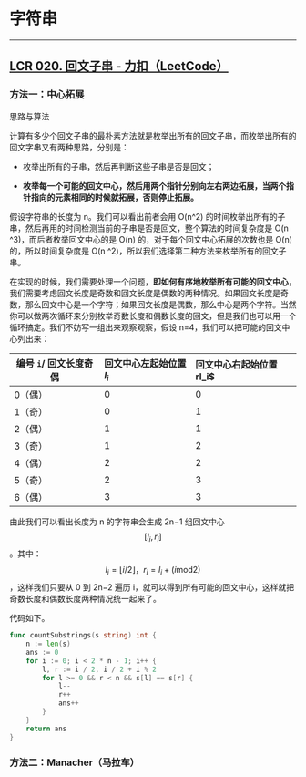 # 字符串

---



## [LCR 020. 回文子串 - 力扣（LeetCode）](https://leetcode.cn/problems/a7VOhD/solutions/1021794/hui-wen-zi-zi-fu-chuan-de-ge-shu-by-leet-ejfv/)

### 方法一：中心拓展

思路与算法

计算有多少个回文子串的最朴素方法就是枚举出所有的回文子串，而枚举出所有的回文字串又有两种思路，分别是：

- 枚举出所有的子串，然后再判断这些子串是否是回文；

- **枚举每一个可能的回文中心，然后用两个指针分别向左右两边拓展，当两个指针指向的元素相同的时候就拓展，否则停止拓展。**

假设字符串的长度为 n。我们可以看出前者会用 O(n^2) 的时间枚举出所有的子串，然后再用的时间检测当前的子串是否是回文，整个算法的时间复杂度是 O(n ^3)，而后者枚举回文中心的是 O(n) 的，对于每个回文中心拓展的次数也是 O(n) 的，所以时间复杂度是 O(n ^2)，所以我们选择第二种方法来枚举所有的回文子串。

在实现的时候，我们需要处理一个问题，**即如何有序地枚举所有可能的回文中心**，我们需要考虑回文长度是奇数和回文长度是偶数的两种情况。如果回文长度是奇数，那么回文中心是一个字符；如果回文长度是偶数，那么中心是两个字符。当然你可以做两次循环来分别枚举奇数长度和偶数长度的回文，但是我们也可以用一个循环搞定。我们不妨写一组出来观察观察，假设 n=4，我们可以把可能的回文中心列出来：

| 编号 `i`/ 回文长度奇偶 | 回文中心左起始位置 $l_i$ | 回文中心右起始位置 rl_i$ |
| ---------------------- | :----------------------- | :----------------------- |
| 0（偶）                | 0                        | 0                        |
| 1（奇）                | 0                        | 1                        |
| 2（偶）                | 1                        | 1                        |
| 3（奇）                | 1                        | 2                        |
| 4（偶）                | 2                        | 2                        |
| 5（奇）                | 2                        | 3                        |
| 6（偶）                | 3                        | 3                        |

由此我们可以看出长度为 n 的字符串会生成 2n−1 组回文中心$$[l_i,r_i]$$ 。其中： $$l_i=⌊i/2⌋，r_i=l_i+(i\text{mod}2)$$​，这样我们只要从 0 到 2n−2 遍历 i，就可以得到所有可能的回文中心，这样就把奇数长度和偶数长度两种情况统一起来了。

代码如下。

```go
func countSubstrings(s string) int {
    n := len(s)
    ans := 0
    for i := 0; i < 2 * n - 1; i++ {
        l, r := i / 2, i / 2 + i % 2
        for l >= 0 && r < n && s[l] == s[r] {
            l--
            r++
            ans++
        }
    }
    return ans
}
```

### 方法二：Manacher（马拉车）